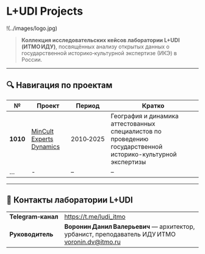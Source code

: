 # L+UDI Projects

!(../images/logo.jpg)

> **Коллекция исследовательских кейсов лаборатории L+UDI (ИТМО ИДУ)**, посвящённых анализу открытых данных о государственной историко‑культурной экспертизе (ИКЭ) в России.

---

## 🔍 Навигация по проектам

| № | Проект | Период | Кратко |
|---|---------|--------|--------|
| **1010** | [MinCult Experts Dynamics](projects/1010_cultural_experts/README.md) | 2010‑2025 | География и динамика аттестованных специалистов по проведению государственной историко-культурной экспертизы |
| … | - | – | – |

---

## 🤝 Контакты лаборатории L+UDI

| | |
|---|---|
| **Telegram‑канал** | <https://t.me/ludi_itmo> |
| **Руководитель** | **Воронин Данил Валерьевич** — архитектор, урбанист, преподаватель ИДУ ИТМО  <voronin.dv@itmo.ru>